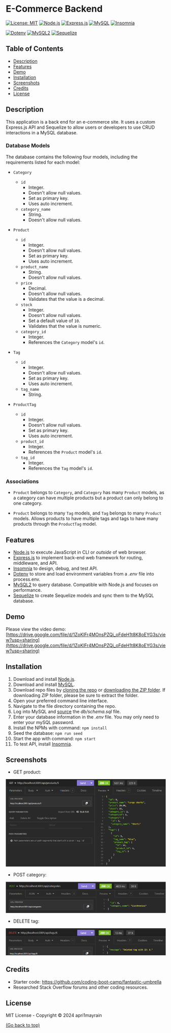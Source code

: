 # E-Commerce Backend
[![License: MIT](https://img.shields.io/badge/License-MIT-green?style=for-the-badge)](https://github.com/apri1mayrain/employee-tracker/blob/main/LICENSE)
[![Node.js](https://img.shields.io/badge/Node.js-darkgreen?style=for-the-badge)](https://nodejs.org/en)
[![Express.js](https://img.shields.io/badge/Express.js-darkgreen?style=for-the-badge)](https://expressjs.com/)
[![MySQL](https://shields.io/badge/MySQL-lightgrey?logo=mysql&style=for-the-badge&logoColor=white&labelColor=blue)](https://www.mysql.com/)
[![Insomnia](https://img.shields.io/badge/Insomnia-purple?style=for-the-badge)](https://insomnia.rest/)


[![Dotenv](https://img.shields.io/badge/NPM-dotenv-yellow?style=for-the-badge&logo=npm)](https://www.npmjs.com/package/dotenv)
[![MySQL2](https://img.shields.io/badge/NPM-mysql2-yellow?style=for-the-badge&logo=npm)](https://www.npmjs.com/package/mysql2)
[![Sequelize](https://img.shields.io/badge/NPM-sequelize-yellow?style=for-the-badge&logo=npm)](https://www.npmjs.com/package/sequelize)

## Table of Contents
- [Description](#description)
- [Features](#features)
- [Demo](#demo)
- [Installation](#installation)
- [Screenshots](#screenshots)
- [Credits](#credits)
- [License](#license)

## Description

This application is a back end for an e-commerce site. It uses a custom Express.js API and Sequelize to allow users or developers to use CRUD interactions in a MySQL database.

### Database Models

The database contains the following four models, including the requirements listed for each model:

* `Category`
  * `id`
    * Integer.
    * Doesn't allow null values.
    * Set as primary key.
    * Uses auto increment.
  * `category_name`
    * String.
    * Doesn't allow null values.

* `Product`
  * `id`
    * Integer.
    * Doesn't allow null values.
    * Set as primary key.
    * Uses auto increment.
  * `product_name`
    * String.
    * Doesn't allow null values.
  * `price`
    * Decimal.
    * Doesn't allow null values.
    * Validates that the value is a decimal.
  * `stock`
    * Integer.
    * Doesn't allow null values.
    * Set a default value of `10`.
    * Validates that the value is numeric.
  * `category_id`
    * Integer.
    * References the `Category` model's `id`.

* `Tag`
  * `id`
    * Integer.
    * Doesn't allow null values.
    * Set as primary key.
    * Uses auto increment.
  * `tag_name`
    * String.

* `ProductTag`
  * `id`
    * Integer.
    * Doesn't allow null values.
    * Set as primary key.
    * Uses auto increment.
  * `product_id`
    * Integer.
    * References the `Product` model's `id`.
  * `tag_id`
    * Integer.
    * References the `Tag` model's `id`.

### Associations

* `Product` belongs to `Category`, and `Category` has many `Product` models, as a category can have multiple products but a product can only belong to one category.

* `Product` belongs to many `Tag` models, and `Tag` belongs to many `Product` models. Allows products to have multiple tags and tags to have many products through the `ProductTag` model.

## Features

* [Node.js](https://nodejs.org/en) to execute JavaScript in CLI or *outside* of web browser.
* [Express.js](https://expressjs.com/) to implement back-end web framework for routing, middleware, and API.
* [Insomnia](https://insomnia.rest/) to design, debug, and test API.
* [Dotenv](https://www.npmjs.com/package/dotenv) to store and load environment variables from a *.env* file into process.env.
* [MySQL2](https://www.npmjs.com/package/mysql2) to query database. Compatible with Node.js and focuses on performance.
* [Sequelize](https://www.npmjs.com/package/sequelize) to create Sequelize models and sync them to the MySQL database.

## Demo

Please view the video demo: [https://drive.google.com/file/d/1ZoKlFr4MOnsPZQj_oFdeH1t8K8oEYG3s/view?usp=sharing](https://drive.google.com/file/d/1ZoKlFr4MOnsPZQj_oFdeH1t8K8oEYG3s/view?usp=sharing)

## Installation

1. Download and install [Node.js](https://nodejs.org/en).
2. Download and install [MySQL](https://dev.mysql.com/downloads/installer/).
3. Download repo files by [cloning the repo](https://docs.github.com/en/repositories/creating-and-managing-repositories/cloning-a-repository#cloning-a-repository) or [downloading the ZIP folder](https://github.com/apri1mayrain/e-commerce-backend/archive/refs/heads/main.zip). If downloading ZIP folder, please be sure to extract the folder.
4. Open your preferred command line interface.
5. Navigate to the file directory containing the repo.
6. Log into MySQL and [source](https://dev.mysql.com/doc/refman/8.0/en/mysql-batch-commands.html) the *db/schema.sql* file.
7. Enter your database information in the *.env* file. You may only need to enter your mySQL password.
8. Install the NPMs with command: `npm install`
9. Seed the database: `npm run seed`
10. Start the app with command: `npm start`
11. To test API, install [Insomnia](https://insomnia.rest/).

## Screenshots

* GET product:

![In Insomnia, the user gets or views a product.](./assets/get-product.png)

* POST category:

![In Insomnia, the user posts or creates a category.”](./assets/post-category.png)

* DELETE tag:

![In Insomnia, the user deletes a product.”](./assets/delete-tag.png)

## Credits

* Starter code: https://github.com/coding-boot-camp/fantastic-umbrella
* Researched Stack Overflow forums and other coding resources.

## License

MIT License - Copyright © 2024 apri1mayrain

[(Go back to top)](#e-commerce-backend)
